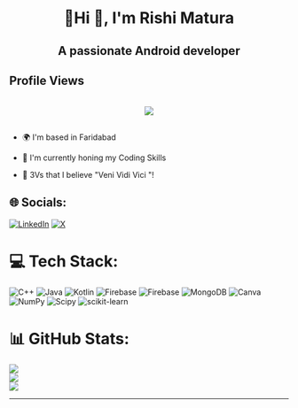 
<div>
<h1 align="center">💫Hi 👋, I'm Rishi Matura</h1>
<h2 align="center">A passionate Android developer</h2>
</div>


 ## Profile Views <br>
<div align="center">
  <br>
  <img src="https://profile-counter.glitch.me/RishiMatura/count.svg?"  />
</div>
 
 ##
###

- 🌍 I'm based in Faridabad

- 🚀  I'm currently honing my Coding Skills

- 🧠  3Vs that I believe "Veni Vidi Vici "! <br>

###

## 🌐 Socials:<br>
[![LinkedIn](https://img.shields.io/badge/LinkedIn-%230077B5.svg?logo=linkedin&logoColor=white)](https://www.linkedin.com/in/rishi-matura-193711231)        [![X](https://img.shields.io/badge/X-black.svg?logo=X&logoColor=white)](https://twitter.com/Rishimatura) <br>

# 💻 Tech Stack:
![C++](https://img.shields.io/badge/c++-%2300599C.svg?style=for-the-badge&logo=c%2B%2B&logoColor=white) ![Java](https://img.shields.io/badge/java-%23ED8B00.svg?style=for-the-badge&logo=openjdk&logoColor=white) ![Kotlin](https://img.shields.io/badge/kotlin-%237F52FF.svg?style=for-the-badge&logo=kotlin&logoColor=white) ![Firebase](https://img.shields.io/badge/firebase-%23039BE5.svg?style=for-the-badge&logo=firebase) ![Firebase](https://img.shields.io/badge/Firebase-039BE5?style=for-the-badge&logo=Firebase&logoColor=white) ![MongoDB](https://img.shields.io/badge/MongoDB-%234ea94b.svg?style=for-the-badge&logo=mongodb&logoColor=white) ![Canva](https://img.shields.io/badge/Canva-%2300C4CC.svg?style=for-the-badge&logo=Canva&logoColor=white) ![NumPy](https://img.shields.io/badge/numpy-%23013243.svg?style=for-the-badge&logo=numpy&logoColor=white) ![Scipy](https://img.shields.io/badge/SciPy-%230C55A5.svg?style=for-the-badge&logo=scipy&logoColor=%white) ![scikit-learn](https://img.shields.io/badge/scikit--learn-%23F7931E.svg?style=for-the-badge&logo=scikit-learn&logoColor=white)
# 📊 GitHub Stats:
![](https://github-readme-stats.vercel.app/api?username=RishiMatura&theme=dark&hide_border=false&include_all_commits=true&count_private=true)<br/>
![](https://github-readme-streak-stats.herokuapp.com/?user=RishiMatura&theme=dark&hide_border=false)<br/>
![](https://github-readme-stats.vercel.app/api/top-langs/?username=RishiMatura&theme=dark&hide_border=false&include_all_commits=true&count_private=true&layout=compact)



---
<!-- Proudly created with GPRM ( https://gprm.itsvg.in ) -->
